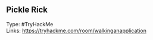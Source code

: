 ## Pickle Rick

Type: #TryHackMe <br>
Links: https://tryhackme.com/room/walkinganapplication <br>


